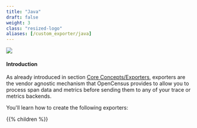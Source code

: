 ```yaml
---
title: "Java"
draft: false
weight: 3
class: "resized-logo"
aliases: [/custom_exporter/java]
---
```


![](/images/java.png)

#### Introduction
As already introduced in section [Core Concepts/Exporters](/core-concepts/exporters/), exporters
are the vendor agnostic mechanism that OpenCensus provides to allow you to process span data and metrics
before sending them to any of your trace or metrics backends.

You'll learn how to create the following exporters:

{{% children %}}
